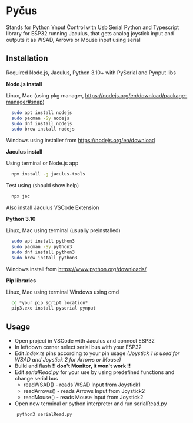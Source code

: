 
# Pyčus
Stands for Python Ynput Čontrol with Usb Serial
Python and Typescript library for ESP32 running Jaculus, that gets analog joystick input and outputs it as WSAD, Arrows or Mouse input using serial




## Installation

Required Node.js, Jaculus, Python 3.10+ with PySerial and Pynput libs

**Node.js install**

Linux, Mac (using pkg manager, https://nodejs.org/en/download/package-manager#snap)
```bash
  sudo apt install nodejs
  sudo pacman -Sy nodejs
  sudo dnf install nodejs
  sudo brew install nodejs
```
Windows
using installer from https://nodejs.org/en/download

**Jaculus install**

Using terminal or Node.js app
```bash
  npm install -g jaculus-tools
```
Test using (should show help)
```bash
  npx jac
```
Also install Jaculus VSCode Extension

**Python 3.10**

Linux, Mac using terminal
(usually preinstalled)
```bash
  sudo apt install python3
  sudo pacman -Sy python3
  sudo dnf install python3
  sudo brew install python3
```

Windows install from
https://www.python.org/downloads/

**Pip libraries**

Linux, Mac using terminal
Windows using cmd
```cmd
  cd *your pip script location*
  pip3.exe install pyserial pynput
```
    
## Usage

* Open project in VSCode with Jaculus and connect ESP32
* In leftdown corner select serial bus with your ESP32
* Edit *index.ts* pins according to your pin usage *(Joystick 1 is used for WSAD and Joystick 2 for Arrows or Mouse)*
* Build and flash  **!! don't Monitor, it won't work !!**
* Edit *serialRead.py* for your use by using predefined functions and change serial bus
    * readWSAD() - reads WSAD Input from Joystick1
    * readArrows() - reads Arrows Input from Joystick2
    * readMouse() - reads Mouse Input from Joystick2
* Open new terminal or python interpreter and run serialRead.py
```bash
    python3 serialRead.py
```

